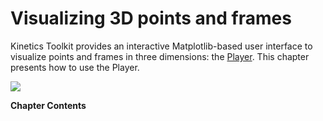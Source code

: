 # Visualizing 3D points and frames

Kinetics Toolkit provides an interactive Matplotlib-based user interface to visualize points and frames in three dimensions: the [Player](api/ktk.Player.rst). This chapter presents how to use the Player.

![](_static/images/frontpage.gif)


**Chapter Contents**

```{tableofcontents}
```
